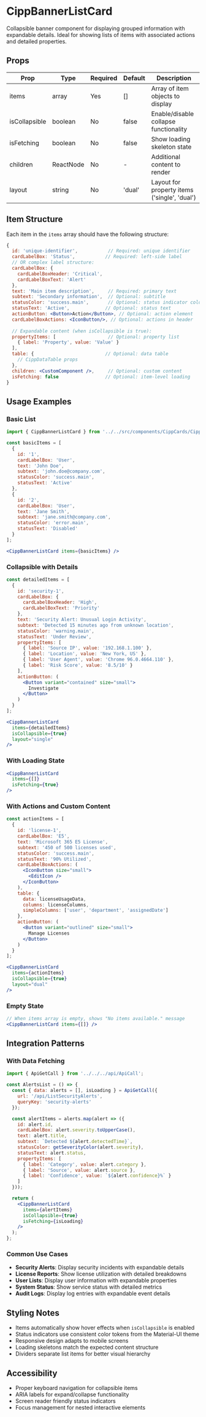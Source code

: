 # CippBannerListCard

Collapsible banner component for displaying grouped information with expandable details. Ideal for showing lists of items with associated actions and detailed properties.

## Props

| Prop | Type | Required | Default | Description |
|------|------|----------|---------|-------------|
| items | array | Yes | [] | Array of item objects to display |
| isCollapsible | boolean | No | false | Enable/disable collapse functionality |
| isFetching | boolean | No | false | Show loading skeleton state |
| children | ReactNode | No | - | Additional content to render |
| layout | string | No | 'dual' | Layout for property items ('single', 'dual') |

## Item Structure

Each item in the `items` array should have the following structure:

```jsx
{
  id: 'unique-identifier',           // Required: unique identifier
  cardLabelBox: 'Status',           // Required: left-side label
  // OR complex label structure:
  cardLabelBox: {
    cardLabelBoxHeader: 'Critical',
    cardLabelBoxText: 'Alert'
  },
  text: 'Main item description',     // Required: primary text
  subtext: 'Secondary information',  // Optional: subtitle
  statusColor: 'success.main',       // Optional: status indicator color
  statusText: 'Active',             // Optional: status text
  actionButton: <Button>Action</Button>, // Optional: action element
  cardLabelBoxActions: <IconButton/>, // Optional: actions in header
  
  // Expandable content (when isCollapsible is true):
  propertyItems: [                   // Optional: property list
    { label: 'Property', value: 'Value' }
  ],
  table: {                          // Optional: data table
    // CippDataTable props
  },
  children: <CustomComponent />,     // Optional: custom content
  isFetching: false                 // Optional: item-level loading
}
```

## Usage Examples

### Basic List
```jsx
import { CippBannerListCard } from '../../src/components/CippCards/CippBannerListCard';

const basicItems = [
  {
    id: '1',
    cardLabelBox: 'User',
    text: 'John Doe',
    subtext: 'john.doe@company.com',
    statusColor: 'success.main',
    statusText: 'Active'
  },
  {
    id: '2', 
    cardLabelBox: 'User',
    text: 'Jane Smith',
    subtext: 'jane.smith@company.com',
    statusColor: 'error.main',
    statusText: 'Disabled'
  }
];

<CippBannerListCard items={basicItems} />
```

### Collapsible with Details
```jsx
const detailedItems = [
  {
    id: 'security-1',
    cardLabelBox: {
      cardLabelBoxHeader: 'High',
      cardLabelBoxText: 'Priority'
    },
    text: 'Security Alert: Unusual Login Activity',
    subtext: 'Detected 15 minutes ago from unknown location',
    statusColor: 'warning.main',
    statusText: 'Under Review',
    propertyItems: [
      { label: 'Source IP', value: '192.168.1.100' },
      { label: 'Location', value: 'New York, US' },
      { label: 'User Agent', value: 'Chrome 96.0.4664.110' },
      { label: 'Risk Score', value: '8.5/10' }
    ],
    actionButton: (
      <Button variant="contained" size="small">
        Investigate
      </Button>
    )
  }
];

<CippBannerListCard 
  items={detailedItems} 
  isCollapsible={true}
  layout="single"
/>
```

### With Loading State
```jsx
<CippBannerListCard 
  items={[]} 
  isFetching={true}
/>
```

### With Actions and Custom Content
```jsx
const actionItems = [
  {
    id: 'license-1',
    cardLabelBox: 'E5',
    text: 'Microsoft 365 E5 License',
    subtext: '450 of 500 licenses used',
    statusColor: 'success.main',
    statusText: '90% Utilized',
    cardLabelBoxActions: (
      <IconButton size="small">
        <EditIcon />
      </IconButton>
    ),
    table: {
      data: licenseUsageData,
      columns: licenseColumns,
      simpleColumns: ['user', 'department', 'assignedDate']
    },
    actionButton: (
      <Button variant="outlined" size="small">
        Manage Licenses
      </Button>
    )
  }
];

<CippBannerListCard 
  items={actionItems}
  isCollapsible={true}
  layout="dual"
/>
```

### Empty State
```jsx
// When items array is empty, shows "No items available." message
<CippBannerListCard items={[]} />
```

## Integration Patterns

### With Data Fetching
```jsx
import { ApiGetCall } from '../../../api/ApiCall';

const AlertsList = () => {
  const { data: alerts = [], isLoading } = ApiGetCall({
    url: '/api/ListSecurityAlerts',
    queryKey: 'security-alerts'
  });

  const alertItems = alerts.map(alert => ({
    id: alert.id,
    cardLabelBox: alert.severity.toUpperCase(),
    text: alert.title,
    subtext: `Detected ${alert.detectedTime}`,
    statusColor: getSeverityColor(alert.severity),
    statusText: alert.status,
    propertyItems: [
      { label: 'Category', value: alert.category },
      { label: 'Source', value: alert.source },
      { label: 'Confidence', value: `${alert.confidence}%` }
    ]
  }));

  return (
    <CippBannerListCard 
      items={alertItems}
      isCollapsible={true}
      isFetching={isLoading}
    />
  );
};
```

### Common Use Cases
- **Security Alerts**: Display security incidents with expandable details
- **License Reports**: Show license utilization with detailed breakdowns
- **User Lists**: Display user information with expandable properties
- **System Status**: Show service status with detailed metrics
- **Audit Logs**: Display log entries with expandable event details

## Styling Notes

- Items automatically show hover effects when `isCollapsible` is enabled
- Status indicators use consistent color tokens from the Material-UI theme
- Responsive design adapts to mobile screens
- Loading skeletons match the expected content structure
- Dividers separate list items for better visual hierarchy

## Accessibility

- Proper keyboard navigation for collapsible items
- ARIA labels for expand/collapse functionality  
- Screen reader friendly status indicators
- Focus management for nested interactive elements